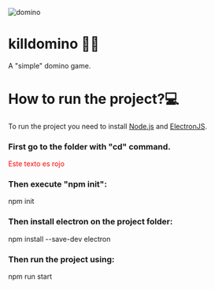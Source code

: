 ![domino](https://github.com/user-attachments/assets/1ee6ee70-516b-458a-bd6a-35a74caaafdf)
# killdomino 🔪🎲
A "simple" domino game.

<h1>How to run the project?💻</h1>
<p>
  To run the project you need to install <a href="https://nodejs.org/en/">Node.js</a> and <a href="https://www.electronjs.org/">ElectronJS</a>.
</p>
<p></p>
<h3>First go to the folder with "cd" command.</h3>
<p></p>
<div 
  cd killdomino/
</div>
<span style="color:red">Este texto es rojo</span>

<p></p>
<h3>Then execute "npm init":</h3>
<div>
  npm init
</div>
<p></p>
<h3>Then install electron on the project folder:</h3>
<p></p>
<div>
  npm install --save-dev electron
</div>
<p></p>
<h3>Then run the project using:</h3>
<p></p>
<div>
  npm run start
</div>


